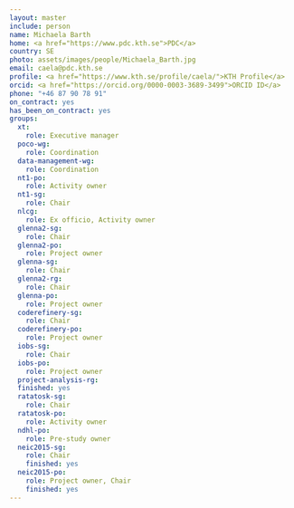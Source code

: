 ```yaml
---
layout: master
include: person
name: Michaela Barth
home: <a href="https://www.pdc.kth.se">PDC</a>
country: SE
photo: assets/images/people/Michaela_Barth.jpg
email: caela@pdc.kth.se
profile: <a href="https://www.kth.se/profile/caela/">KTH Profile</a>
orcid: <a href="https://orcid.org/0000-0003-3689-3499">ORCID ID</a>
phone: "+46 87 90 78 91"
on_contract: yes
has_been_on_contract: yes
groups:
  xt:
    role: Executive manager
  poco-wg:
    role: Coordination
  data-management-wg:
    role: Coordination
  nt1-po:
    role: Activity owner
  nt1-sg:
    role: Chair
  nlcg:
    role: Ex officio, Activity owner
  glenna2-sg:
    role: Chair
  glenna2-po:
    role: Project owner
  glenna-sg:
    role: Chair
  glenna2-rg:
    role: Chair
  glenna-po:
    role: Project owner
  coderefinery-sg:
    role: Chair
  coderefinery-po:
    role: Project owner
  iobs-sg:
    role: Chair
  iobs-po:
    role: Project owner
  project-analysis-rg:
  finished: yes
  ratatosk-sg:
    role: Chair
  ratatosk-po:
    role: Activity owner
  ndhl-po:
    role: Pre-study owner
  neic2015-sg:
    role: Chair
    finished: yes
  neic2015-po:
    role: Project owner, Chair
    finished: yes
---
```

